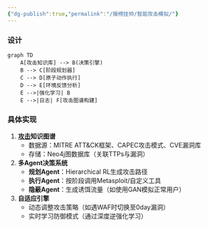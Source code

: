 ```yaml
---
{"dg-publish":true,"permalink":"/揭榜挂帅/智能攻击模拟/"}
---
```


### 设计
```mermaid
graph TD
    A[攻击知识库] --> B(决策引擎)
    B --> C[阶段规划器]
    C --> D[原子动作执行]
    D --> E[环境反馈分析]
    E -->|强化学习| B
    E -->|日志| F[攻击图谱构建]
```


### 具体实现
1. **[攻击](攻击.md)知识图谱**
    - 数据源：MITRE ATT&CK框架、CAPEC攻击模式、CVE漏洞库
    - 存储：Neo4j图数据库（关联TTPs与漏洞）
2. **多Agent决策系统**
    - **规划Agent**：Hierarchical RL生成攻击路径
    - **执行Agent**：按阶段调用Metasploit/自定义工具
    - **隐蔽Agent**：生成诱饵流量（如使用GAN模拟正常用户）
3. **自适应引擎**
    - 动态调整攻击策略（如遇WAF时切换至0day漏洞）
    - 实时学习防御模式（通过深度逆强化学习）